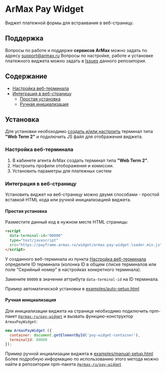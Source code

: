 # ArMax Pay Widget
Виджет платежной формы для встраивания в веб-страницу.

## Поддержка
Вопросы по работе и поддерже **сервисов ArMax** можно задать по адресу [support@armax.ru](mailto:support@armax.ru)
Вопросы по настройке, работе и установке платежного виджета можно задать в [Issues](https://github.com/armax-ru/pay-widget-meta/issues) данного репозитория.

## Содержание
* [Настройка веб-терминала](#Настройка-веб-терминала)
* [Интеграция в веб-страницу](#Интеграция-в-веб-страницу)
  * [Простая установка](#Простая-установка)
  * [Ручная инициализация](#Ручная-инициализация)

## Установка
Для установки необоходимо [создать и/или настроить](#Настройка-веб-терминала) терминал типа **"Web Term 2"** и подключить JS файл для отображения виджета.

###  Настройка веб-терминала
1. В кабинете агента ArMax создать терминал типа **"Web Term 2"**.
2. Настроить профили отоборажения и комиссии.
3. Установить параметры для платежных систем

### Интеграция в веб-страницу
Установить виджет на веб-страницу можно двумя способами - простой вставкой HTML кода или ручной инициализацией виджета.

#### Простая установка
Разместите данный код в нужном месте HTML страницы:
```html
<script
  data-terminal-id="00000"
  type="text/javascript"
  src="https://payframe.armax.ru/widget/armax-pay-widget-loader.min.js" async>
</script>
```
У созданного веб-терминала из пункта [Настройка веб-терминала](#Настройка-веб-терминала) определите ID терминала (колонка ID в общем списке терминалов или поле "Серийный номер" в настройках конкретного терминала).

Замените `00000` в значении аттрибута `data-terminal-id` на ID терминала.

Пример автоматической установки в [examples/auto-setup.html](/examples/auto-setup.html)

#### Ручная инициализация

Для инициализации виджета на странице необходимо подключить npm-пакет [`@armax-ru/pay-widget`](https://github.com/armax-ru/pay-widget) и вызвать функцию-конструктор `ArmaxPayWidget`:

```js
new ArmaxPayWidget ({
  container: document.getElementById('pay-widget-container'),
  terminalId: 00000
});
```
Пример ручной инциализации виджета в [examples/manual-setup.html](/examples/manual-setup.html)
Более подробную информацию по использованию этого метода можно найти в репозитории npm-пакета [`@armax-ru/pay-widget`](https://github.com/armax-ru/pay-widget)
